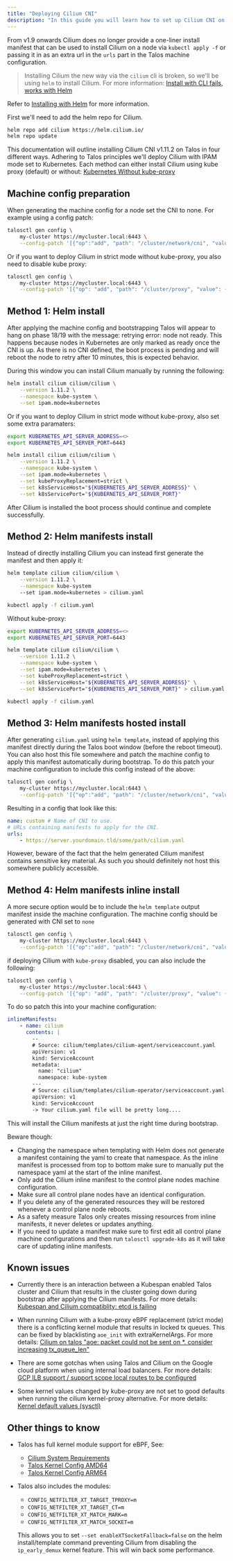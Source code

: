 ```yaml
---
title: "Deploying Cilium CNI"
description: "In this guide you will learn how to set up Cilium CNI on Talos."
---
```


From v1.9 onwards Cilium does no longer provide a one-liner install manifest that can be used to install Cilium on a node via `kubectl apply -f` or passing it in as an extra url in the `urls` part in the Talos machine configuration.

> Installing Cilium the new way via the `cilium` cli is broken, so we'll be using `helm` to install Cilium.
For more information: [Install with CLI fails, works with Helm](https://github.com/cilium/cilium-cli/issues/505)

Refer to [Installing with Helm](https://docs.cilium.io/en/v1.11/gettingstarted/k8s-install-helm/) for more information.

First we'll need to add the helm repo for Cilium.

```bash
helm repo add cilium https://helm.cilium.io/
helm repo update
```

This documentation will outline installing Cilium CNI v1.11.2 on Talos in four different ways.
Adhering to Talos principles we'll deploy Cilium with IPAM mode set to Kubernetes.
Each method can either install Cilium using kube proxy (default) or without: [Kubernetes Without kube-proxy](https://docs.cilium.io/en/v1.11/gettingstarted/kubeproxy-free/)

## Machine config preparation

When generating the machine config for a node set the CNI to none.
For example using a config patch:

```bash
talosctl gen config \
    my-cluster https://mycluster.local:6443 \
    --config-patch '[{"op":"add", "path": "/cluster/network/cni", "value": {"name": "none"}}]'
```

Or if you want to deploy Cilium in strict mode without kube-proxy, you also need to disable kube proxy:

```bash
talosctl gen config \
    my-cluster https://mycluster.local:6443 \
    --config-patch '[{"op": "add", "path": "/cluster/proxy", "value": {"disabled": true}}, {"op":"add", "path": "/cluster/network/cni", "value": {"name": "none"}}]'
```

## Method 1: Helm install

After applying the machine config and bootstrapping Talos will appear to hang on phase 18/19 with the message: retrying error: node not ready.
This happens because nodes in Kubernetes are only marked as ready once the CNI is up.
As there is no CNI defined, the boot process is pending and will reboot the node to retry after 10 minutes, this is expected behavior.

During this window you can install Cilium manually by running the following:

```bash
helm install cilium cilium/cilium \
    --version 1.11.2 \
    --namespace kube-system \
    --set ipam.mode=kubernetes
```

Or if you want to deploy Cilium in strict mode without kube-proxy, also set some extra paramaters:

```bash
export KUBERNETES_API_SERVER_ADDRESS=<>
export KUBERNETES_API_SERVER_PORT=6443

helm install cilium cilium/cilium \
    --version 1.11.2 \
    --namespace kube-system \
    --set ipam.mode=kubernetes \
    --set kubeProxyReplacement=strict \
    --set k8sServiceHost="${KUBERNETES_API_SERVER_ADDRESS}" \
    --set k8sServicePort="${KUBERNETES_API_SERVER_PORT}"
```

After Cilium is installed the boot process should continue and complete successfully.

## Method 2: Helm manifests install

Instead of directly installing Cilium you can instead first generate the manifest and then apply it:

```bash
helm template cilium cilium/cilium \
    --version 1.11.2 \
    --namespace kube-system
    --set ipam.mode=kubernetes > cilium.yaml

kubectl apply -f cilium.yaml
```

Without kube-proxy:

```bash
export KUBERNETES_API_SERVER_ADDRESS=<>
export KUBERNETES_API_SERVER_PORT=6443

helm template cilium cilium/cilium \
    --version 1.11.2 \
    --namespace kube-system \
    --set ipam.mode=kubernetes \
    --set kubeProxyReplacement=strict \
    --set k8sServiceHost="${KUBERNETES_API_SERVER_ADDRESS}" \
    --set k8sServicePort="${KUBERNETES_API_SERVER_PORT}" > cilium.yaml

kubectl apply -f cilium.yaml
```

## Method 3: Helm manifests hosted install

After generating `cilium.yaml` using `helm template`, instead of applying this manifest directly during the Talos boot window (before the reboot timeout).
You can also host this file somewhere and patch the machine config to apply this manifest automatically during bootstrap.
To do this patch your machine configuration to include this config instead of the above:

```bash
talosctl gen config \
    my-cluster https://mycluster.local:6443 \
    --config-patch '[{"op":"add", "path": "/cluster/network/cni", "value": {"name": "custom", "urls": ["https://server.yourdomain.tld/some/path/cilium.yaml"]}}]'
```

Resulting in a config that look like this:

``` yaml
name: custom # Name of CNI to use.
# URLs containing manifests to apply for the CNI.
urls:
    - https://server.yourdomain.tld/some/path/cilium.yaml
```

However, beware of the fact that the helm generated Cilium manifest contains sensitive key material.
As such you should definitely not host this somewhere publicly accessible.

## Method 4: Helm manifests inline install

A more secure option would be to include the `helm template` output manifest inside the machine configuration.
The machine config should be generated with CNI set to `none`

```bash
talosctl gen config \
    my-cluster https://mycluster.local:6443 \
    --config-patch '[{"op":"add", "path": "/cluster/network/cni", "value": {"name": "none"}}]'
```

if deploying Cilium with `kube-proxy` disabled, you can also include the following:

```bash
talosctl gen config \
    my-cluster https://mycluster.local:6443 \
    --config-patch '[{"op": "add", "path": "/cluster/proxy", "value": {"disabled": true}}, {"op":"add", "path": "/cluster/network/cni", "value": {"name": "none"}}]'
```

To do so patch this into your machine configuration:

``` yaml
inlineManifests:
    - name: cilium
      contents: |
        --
        # Source: cilium/templates/cilium-agent/serviceaccount.yaml
        apiVersion: v1
        kind: ServiceAccount
        metadata:
          name: "cilium"
          namespace: kube-system
        ---
        # Source: cilium/templates/cilium-operator/serviceaccount.yaml
        apiVersion: v1
        kind: ServiceAccount
        -> Your cilium.yaml file will be pretty long....
```

This will install the Cilium manifests at just the right time during bootstrap.

Beware though:

- Changing the namespace when templating with Helm does not generate a manifest containing the yaml to create that namespace.
As the inline manifest is processed from top to bottom make sure to manually put the namespace yaml at the start of the inline manifest.
- Only add the Cilium inline manifest to the control plane nodes machine configuration.
- Make sure all control plane nodes have an identical configuration.
- If you delete any of the generated resources they will be restored whenever a control plane node reboots.
- As a safety measure Talos only creates missing resources from inline manifests, it never deletes or updates anything.
- If you need to update a manifest make sure to first edit all control plane machine configurations and then run `talosctl upgrade-k8s` as it will take care of updating inline manifests.

## Known issues

- Currently there is an interaction between a Kubespan enabled Talos cluster and Cilium that results in the cluster going down during bootstrap after applying the Cilium manifests.
For more details: [Kubespan and Cilium compatiblity: etcd is failing](https://github.com/talos-systems/talos/issues/4836)

- When running Cilium with a kube-proxy eBPF replacement (strict mode) there is a conflicting kernel module that results in locked tx queues.
This can be fixed by blacklisting `aoe_init` with extraKernelArgs.
For more details: [Cilium on talos "aoe: packet could not be sent on \*. consider increasing tx_queue_len"](https://github.com/talos-systems/talos/issues/4863)

- There are some gotchas when using Talos and Cilium on the Google cloud platform when using internal load balancers.
For more details: [GCP ILB support / support scope local routes to be configured](https://github.com/talos-systems/talos/issues/4109)

- Some kernel values changed by kube-proxy are not set to good defaults when running the cilium kernel-proxy alternative.
For more details: [Kernel default values (sysctl)](https://github.com/talos-systems/talos/issues/4654)

## Other things to know

- Talos has full kernel module support for eBPF, See:
  - [Cilium System Requirements](https://docs.cilium.io/en/v1.11/operations/system_requirements/)
  - [Talos Kernel Config AMD64](https://github.com/talos-systems/pkgs/blob/master/kernel/build/config-amd64)
  - [Talos Kernel Config ARM64](https://github.com/talos-systems/pkgs/blob/master/kernel/build/config-arm64)

- Talos also includes the modules:

  - `CONFIG_NETFILTER_XT_TARGET_TPROXY=m`
  - `CONFIG_NETFILTER_XT_TARGET_CT=m`
  - `CONFIG_NETFILTER_XT_MATCH_MARK=m`
  - `CONFIG_NETFILTER_XT_MATCH_SOCKET=m`

  This allows you to set `--set enableXTSocketFallback=false` on the helm install/template command preventing Cilium from disabling the `ip_early_demux` kernel feature.
This will win back some performance.
